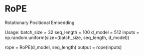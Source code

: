 # RoPE
Rotationary Positional Embedding



Usage:
batch_size = 32
seq_length = 100
d_model = 512
inputs = np.random.uniform(size=(batch_size, seq_length, d_model))

rope = RoPE(d_model, seq_length)
output = rope(inputs)
